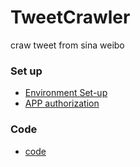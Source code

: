 TweetCrawler
============

craw tweet from sina weibo


### Set up
- [Environment Set-up](./file/steps.md)
- [APP authorization](./file/appauth.md)

### Code
- [code](./src)
